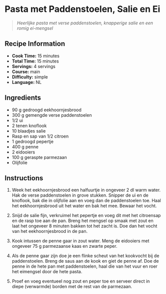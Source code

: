 # Pasta met Paddenstoelen, Salie en Ei

> *Heerlijke pasta met verse paddenstoelen, knapperige salie en een romig ei-mengsel*

## Recipe Information

- **Cook Time:** 15 minutes
- **Total Time:** 15 minutes
- **Servings:** 4 servings
- **Course:** main
- **Difficulty:** simple
- **Language:** NL

## Ingredients

- 90 g gedroogd eekhoornjesbrood
- 300 g gemengde verse paddenstoelen
- 1/2 ui
- 2 tenen knoflook
- 10 blaadjes salie
- Rasp en sap van 1/2 citroen
- 1 gedroogd pepertje
- 400 g penne
- 2 eidooiers
- 100 g geraspte parmezaan
- Olijfolie

## Instructions

1. Week het eekhoornjesbrood een halfuurtje in ongeveer 2 dl warm water. Hak de verse paddenstoelen in grove stukken. Snipper de ui en de knoflook, bak die in olijfolie aan en voeg dan de paddenstoelen toe. Haal het eekhoornjesbrood uit het water en bak het mee. Bewaar het vocht.

2. Snijd de salie fijn, verkruimel het pepertje en voeg dit met het citroensap en de rasp toe aan de pan. Breng het mengsel op smaak met zout en laat het ongeveer 8 minuten bakken tot het zacht is. Doe dan het vocht van het eekhoornjesbrood in de pan.

3. Kook intussen de penne gaar in zout water. Meng de eidooiers met ongeveer 75 g parmezaanse kaas en zwarte peper.

4. Als de penne gaar zijn doe je een flinke scheut van het kookvocht bij de paddenstoelen. Breng de saus aan de kook en giet de penne af. Doe de penne in de hete pan met paddenstoelen, haal die van het vuur en roer het eimengsel door de hete pasta.

5. Proef en voeg eventueel nog zout en peper toe en serveer direct in diepe (verwarmde) borden met de rest van de parmezaan.

